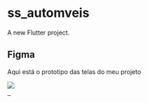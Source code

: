 # ss_automveis

A new Flutter project.

## Figma

Aqui está o prototipo das telas do meu projeto
<div> 
<a href="https://www.instagram.com/luuann.pereira" target="_blank"><img src="https://img.shields.io/badge/-Figma-%000000?style=for-the-badge&logo=instagram&logoColor=white">
</div>&nbsp;&nbsp;


